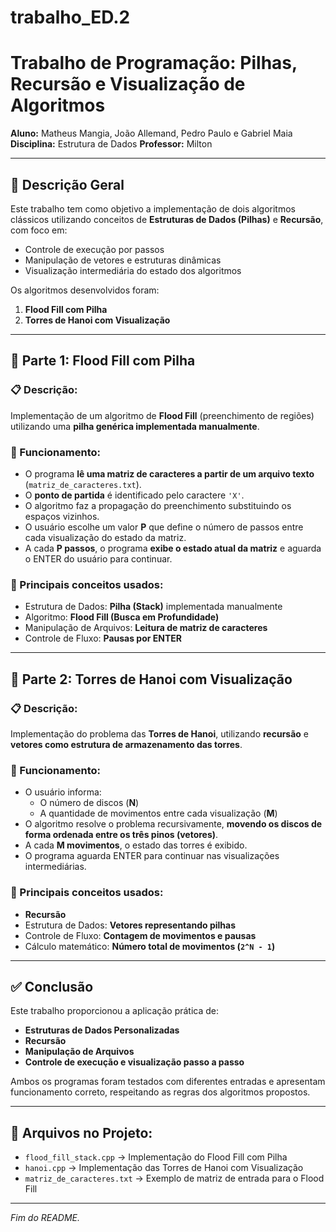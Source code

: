 # trabalho_ED.2

# Trabalho de Programação: Pilhas, Recursão e Visualização de Algoritmos

**Aluno:** Matheus Mangia, João Allemand, Pedro Paulo e Gabriel Maia
**Disciplina:** Estrutura de Dados
**Professor:** Milton

---

## 📌 Descrição Geral

Este trabalho tem como objetivo a implementação de dois algoritmos clássicos utilizando conceitos de **Estruturas de Dados (Pilhas)** e **Recursão**, com foco em:

- Controle de execução por passos
- Manipulação de vetores e estruturas dinâmicas
- Visualização intermediária do estado dos algoritmos

Os algoritmos desenvolvidos foram:

1. **Flood Fill com Pilha**
2. **Torres de Hanoi com Visualização**

---

## 🧱 Parte 1: Flood Fill com Pilha

### 📋 Descrição:

Implementação de um algoritmo de **Flood Fill** (preenchimento de regiões) utilizando uma **pilha genérica implementada manualmente**.

### 📌 Funcionamento:

- O programa **lê uma matriz de caracteres a partir de um arquivo texto** (`matriz_de_caracteres.txt`).
- O **ponto de partida** é identificado pelo caractere `'X'`.
- O algoritmo faz a propagação do preenchimento substituindo os espaços vizinhos.
- O usuário escolhe um valor **P** que define o número de passos entre cada visualização do estado da matriz.
- A cada **P passos**, o programa **exibe o estado atual da matriz** e aguarda o ENTER do usuário para continuar.

### 📌 Principais conceitos usados:

- Estrutura de Dados: **Pilha (Stack)** implementada manualmente
- Algoritmo: **Flood Fill (Busca em Profundidade)**
- Manipulação de Arquivos: **Leitura de matriz de caracteres**
- Controle de Fluxo: **Pausas por ENTER**

---

## 🏯 Parte 2: Torres de Hanoi com Visualização

### 📋 Descrição:

Implementação do problema das **Torres de Hanoi**, utilizando **recursão** e **vetores como estrutura de armazenamento das torres**.

### 📌 Funcionamento:

- O usuário informa:
  - O número de discos (**N**)
  - A quantidade de movimentos entre cada visualização (**M**)
- O algoritmo resolve o problema recursivamente, **movendo os discos de forma ordenada entre os três pinos (vetores)**.
- A cada **M movimentos**, o estado das torres é exibido.
- O programa aguarda ENTER para continuar nas visualizações intermediárias.

### 📌 Principais conceitos usados:

- **Recursão**
- Estrutura de Dados: **Vetores representando pilhas**
- Controle de Fluxo: **Contagem de movimentos e pausas**
- Cálculo matemático: **Número total de movimentos (`2^N - 1`)**

---

## ✅ Conclusão

Este trabalho proporcionou a aplicação prática de:

- **Estruturas de Dados Personalizadas**
- **Recursão**
- **Manipulação de Arquivos**
- **Controle de execução e visualização passo a passo**

Ambos os programas foram testados com diferentes entradas e apresentam funcionamento correto, respeitando as regras dos algoritmos propostos.

---

## 📎 Arquivos no Projeto:

- `flood_fill_stack.cpp` → Implementação do Flood Fill com Pilha
- `hanoi.cpp` → Implementação das Torres de Hanoi com Visualização
- `matriz_de_caracteres.txt` → Exemplo de matriz de entrada para o Flood Fill

---

*Fim do README.*
